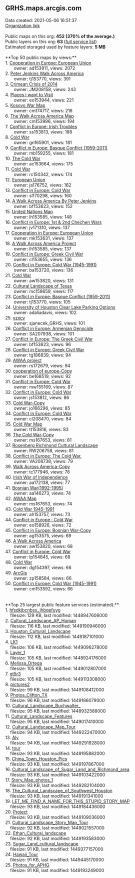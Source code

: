 <h2>GRHS.maps.arcgis.com</h2> Data created: 2021-05-06 16:51:37 <br /><a target='new' href='https://GRHS.maps.arcgis.com'>Organization link</a><br /><br />Public maps on this org: <b>452 (370% of the average.)</b><br />Public layers on this org: <b>63 </b>(<a target='new' href='https://services.arcgis.com/UzxOobhpbvmBNSLw/ArcGIS/rest/services'>full service list</a>)<br />Estimated storaged used by feature layers: <b>5 MB</b><br /><br />**Top 50 public maps by views:**<br />  1. <a target='new' href='https://www.arcgis.com/home/item.html?id=61871d0251674b0faca4a2517c2c2da8'>Cooperation in Europe: European Union</a> <br />  &nbsp;&nbsp;&nbsp;&nbsp; &nbsp;&nbsp;owner: ad153911, views: 2072<br />  2. <a target='new' href='https://www.arcgis.com/home/item.html?id=5ce94603593f4648ab23546df6a5a368'>Peter Jenkins Walk Across America</a> <br />  &nbsp;&nbsp;&nbsp;&nbsp; &nbsp;&nbsp;owner: tj153770, views: 391<br />  3. <a target='new' href='https://www.arcgis.com/home/item.html?id=e5ab33039ef84bf8afdaeb1f0ec8eb55'>Crimean Crisis of 2014</a> <br />  &nbsp;&nbsp;&nbsp;&nbsp; &nbsp;&nbsp;owner: JM208158, views: 243<br />  4. <a target='new' href='https://www.arcgis.com/home/item.html?id=744a0e99170e43e08d6c5b18024f3968'>Places i want to Visit</a> <br />  &nbsp;&nbsp;&nbsp;&nbsp; &nbsp;&nbsp;owner: eo153944, views: 221<br />  5. <a target='new' href='https://www.arcgis.com/home/item.html?id=d328bd4047bb4c7589311c82feffb7ac'>Kosovo War Map</a> <br />  &nbsp;&nbsp;&nbsp;&nbsp; &nbsp;&nbsp;owner: cm174717, views: 216<br />  6. <a target='new' href='https://www.arcgis.com/home/item.html?id=248003980cea451aaef852adf5c6b970'>The Walk Across America Map</a> <br />  &nbsp;&nbsp;&nbsp;&nbsp; &nbsp;&nbsp;owner: cm153996, views: 194<br />  7. <a target='new' href='https://www.arcgis.com/home/item.html?id=9dea60be3fe148b8b041baa7cc22f303'>Conflict in Europe: Irish Troubles</a> <br />  &nbsp;&nbsp;&nbsp;&nbsp; &nbsp;&nbsp;owner: ss153813, views: 188<br />  8. <a target='new' href='https://www.arcgis.com/home/item.html?id=4fe68ae09a6c427d894e36fe25ea06c9'>Cold War</a> <br />  &nbsp;&nbsp;&nbsp;&nbsp; &nbsp;&nbsp;owner: gn165901, views: 181<br />  9. <a target='new' href='https://www.arcgis.com/home/item.html?id=302682054b19483286e57559a8eb6dfe'>Conflict in Europe: Basque Conflict (1959-2011)</a> <br />  &nbsp;&nbsp;&nbsp;&nbsp; &nbsp;&nbsp;owner: mb159255, views: 181<br />  10. <a target='new' href='https://www.arcgis.com/home/item.html?id=b289120cff5c4947ac1bf6731771f8df'>The Cold War</a> <br />  &nbsp;&nbsp;&nbsp;&nbsp; &nbsp;&nbsp;owner: ac153664, views: 175<br />  11. <a target='new' href='https://www.arcgis.com/home/item.html?id=6e7f0ee1ff3d4a5cb50157104e2ba478'>Cold War</a> <br />  &nbsp;&nbsp;&nbsp;&nbsp; &nbsp;&nbsp;owner: rc150342, views: 174<br />  12. <a target='new' href='https://www.arcgis.com/home/item.html?id=cb4b2764cd6a445983989ddd6de2a42b'>European Union</a> <br />  &nbsp;&nbsp;&nbsp;&nbsp; &nbsp;&nbsp;owner: ja176752, views: 162<br />  13. <a target='new' href='https://www.arcgis.com/home/item.html?id=9d2b544bd2204da6a231a89ac012c718'>Conflict in Europe: Cold War</a> <br />  &nbsp;&nbsp;&nbsp;&nbsp; &nbsp;&nbsp;owner: sl170298, views: 160<br />  14. <a target='new' href='https://www.arcgis.com/home/item.html?id=1a8c76f74a4c4805aa3ffa5e23d4eed5'>A Walk Across America By Peter Jenkins</a> <br />  &nbsp;&nbsp;&nbsp;&nbsp; &nbsp;&nbsp;owner: bf153623, views: 152<br />  15. <a target='new' href='https://www.arcgis.com/home/item.html?id=40e7cf9b39474a1296d56719a47b9c22'>United Nations Map</a> <br />  &nbsp;&nbsp;&nbsp;&nbsp; &nbsp;&nbsp;owner: lh153585, views: 148<br />  16. <a target='new' href='https://www.arcgis.com/home/item.html?id=7be2e18f846c4ae9b9dd9fd645a55ecb'>Conflict in Europe: 1st & 2nd Chechen Wars</a> <br />  &nbsp;&nbsp;&nbsp;&nbsp; &nbsp;&nbsp;owner: jv171310, views: 137<br />  17. <a target='new' href='https://www.arcgis.com/home/item.html?id=28ae0a1634184c1abf4ead3310364223'>Cooperation in Europe: European Union</a> <br />  &nbsp;&nbsp;&nbsp;&nbsp; &nbsp;&nbsp;owner: mk153631, views: 137<br />  18. <a target='new' href='https://www.arcgis.com/home/item.html?id=178af984ef63480c883f332868dc733d'>A Walk Across America Project</a> <br />  &nbsp;&nbsp;&nbsp;&nbsp; &nbsp;&nbsp;owner: lh153585, views: 137<br />  19. <a target='new' href='https://www.arcgis.com/home/item.html?id=2bb885f48c924024819b272806244487'>Conflict in Europe: Greek Civil War</a> <br />  &nbsp;&nbsp;&nbsp;&nbsp; &nbsp;&nbsp;owner: cl153655, views: 136<br />  20. <a target='new' href='https://www.arcgis.com/home/item.html?id=9897dc1817e64c6593d09ae95df183d0'>Conflict in Europe: Cold War (1945-1991)</a> <br />  &nbsp;&nbsp;&nbsp;&nbsp; &nbsp;&nbsp;owner: ba153720, views: 136<br />  21. <a target='new' href='https://www.arcgis.com/home/item.html?id=2b8c7aa7b8e047aa928abf17aae95179'>Cold War</a> <br />  &nbsp;&nbsp;&nbsp;&nbsp; &nbsp;&nbsp;owner: aw153820, views: 131<br />  22. <a target='new' href='https://www.arcgis.com/home/item.html?id=40cb27087c96421e9c00202a88f0f2ce'>Cultural Landscape of Texas</a> <br />  &nbsp;&nbsp;&nbsp;&nbsp; &nbsp;&nbsp;owner: mc158659, views: 117<br />  23. <a target='new' href='https://www.arcgis.com/home/item.html?id=d4e00ca88fff478db22d77f518576067'>Conflict in Europe: Basque Conflict (1959-2011)</a> <br />  &nbsp;&nbsp;&nbsp;&nbsp; &nbsp;&nbsp;owner: tj153770, views: 105<br />  24. <a target='new' href='https://www.arcgis.com/home/item.html?id=0da92aaa946c44499904246524c8c963'>University of Houston Clear Lake Parking Options</a> <br />  &nbsp;&nbsp;&nbsp;&nbsp; &nbsp;&nbsp;owner: adaliadavis, views: 102<br />  25. <a target='new' href='https://www.arcgis.com/home/item.html?id=2d28f367373b4ac4b3a2cf00a38fde94'>vzxcv</a> <br />  &nbsp;&nbsp;&nbsp;&nbsp; &nbsp;&nbsp;owner: sjanecek_GRHS, views: 101<br />  26. <a target='new' href='https://www.arcgis.com/home/item.html?id=856f580306ae47849ae7ea0da61805ae'>Conflict in Europe: Armenian Genocide</a> <br />  &nbsp;&nbsp;&nbsp;&nbsp; &nbsp;&nbsp;owner: SA207938, views: 101<br />  27. <a target='new' href='https://www.arcgis.com/home/item.html?id=78938d71fad0453482ba7ca47a0bfc23'>Conflict in Europe: The Greek Civil War</a> <br />  &nbsp;&nbsp;&nbsp;&nbsp; &nbsp;&nbsp;owner: bf153623, views: 96<br />  28. <a target='new' href='https://www.arcgis.com/home/item.html?id=8504b5862de445629c0a67f6ca3d9931'>Conflict in Europe: Greek Civil War</a> <br />  &nbsp;&nbsp;&nbsp;&nbsp; &nbsp;&nbsp;owner: tg186839, views: 94<br />  29. <a target='new' href='https://www.arcgis.com/home/item.html?id=027a0e374b85442bb936698de0ae301b'>AWAA project</a> <br />  &nbsp;&nbsp;&nbsp;&nbsp; &nbsp;&nbsp;owner: rs172679, views: 94<br />  30. <a target='new' href='https://www.arcgis.com/home/item.html?id=ce45bbbb7e294d159d0daaa523e143a9'>cooperation of europe-Copy</a> <br />  &nbsp;&nbsp;&nbsp;&nbsp; &nbsp;&nbsp;owner: be168519, views: 92<br />  31. <a target='new' href='https://www.arcgis.com/home/item.html?id=9667a230efb0475c96787b9fe718e6be'>Conflict in Europe: Cold War</a> <br />  &nbsp;&nbsp;&nbsp;&nbsp; &nbsp;&nbsp;owner: mw155169, views: 87<br />  32. <a target='new' href='https://www.arcgis.com/home/item.html?id=b91e1392e49c44299490019f9aa575c2'>Conflict in Europe: Cold War</a> <br />  &nbsp;&nbsp;&nbsp;&nbsp; &nbsp;&nbsp;owner: js153812, views: 86<br />  33. <a target='new' href='https://www.arcgis.com/home/item.html?id=07b1ff5db74642259cd142f349003e04'>Cold War-Copy</a> <br />  &nbsp;&nbsp;&nbsp;&nbsp; &nbsp;&nbsp;owner: jo166296, views: 85<br />  34. <a target='new' href='https://www.arcgis.com/home/item.html?id=71f4c5ef2c744e339a3a8eefccd4fd02'>Conflict in Europe: Cold War</a> <br />  &nbsp;&nbsp;&nbsp;&nbsp; &nbsp;&nbsp;owner: cl208470, views: 84<br />  35. <a target='new' href='https://www.arcgis.com/home/item.html?id=f735829b50fb48e28454d3f1410e682f'>Cold War Map</a> <br />  &nbsp;&nbsp;&nbsp;&nbsp; &nbsp;&nbsp;owner: tt153816, views: 83<br />  36. <a target='new' href='https://www.arcgis.com/home/item.html?id=09e70628e87f4c6db25a4837c2ecb980'>The Cold War-Copy</a> <br />  &nbsp;&nbsp;&nbsp;&nbsp; &nbsp;&nbsp;owner: ms167653, views: 81<br />  37. <a target='new' href='https://www.arcgis.com/home/item.html?id=58c19202329642358e60ef55b59e1aa9'>Rosenberg Richmond Cultural Landscape</a> <br />  &nbsp;&nbsp;&nbsp;&nbsp; &nbsp;&nbsp;owner: RW206758, views: 81<br />  38. <a target='new' href='https://www.arcgis.com/home/item.html?id=3c585633fe144d8d92692abfeb41890e'>Conflict in Europe: The Cold War.</a> <br />  &nbsp;&nbsp;&nbsp;&nbsp; &nbsp;&nbsp;owner: VA208738, views: 79<br />  39. <a target='new' href='https://www.arcgis.com/home/item.html?id=be8d6fa3ed45478f8217deb0b1e8044f'>Walk Across America-Copy</a> <br />  &nbsp;&nbsp;&nbsp;&nbsp; &nbsp;&nbsp;owner: tc177946, views: 78<br />  40. <a target='new' href='https://www.arcgis.com/home/item.html?id=2c0f105b2d7f496da944aea0a091ca02'>Irish War of Independence</a> <br />  &nbsp;&nbsp;&nbsp;&nbsp; &nbsp;&nbsp;owner: aa172138, views: 77<br />  41. <a target='new' href='https://www.arcgis.com/home/item.html?id=2a6674345b824054b4de6bf7260ce40c'>Bosnian War(1992-1995)</a> <br />  &nbsp;&nbsp;&nbsp;&nbsp; &nbsp;&nbsp;owner: aa146273, views: 74<br />  42. <a target='new' href='https://www.arcgis.com/home/item.html?id=598ab1d73c3f4bcab04a097b93f24ee9'>AWAA Map</a> <br />  &nbsp;&nbsp;&nbsp;&nbsp; &nbsp;&nbsp;owner: ms167653, views: 74<br />  43. <a target='new' href='https://www.arcgis.com/home/item.html?id=5d9d65d19c624fe7b38d6dd50c3005e4'>Cold War 1945-1991</a> <br />  &nbsp;&nbsp;&nbsp;&nbsp; &nbsp;&nbsp;owner: ah153757, views: 73<br />  44. <a target='new' href='https://www.arcgis.com/home/item.html?id=73bdb580069343aeaa2984c821e18aaa'>Conflict in Europe  : Cold War</a> <br />  &nbsp;&nbsp;&nbsp;&nbsp; &nbsp;&nbsp;owner: eo158926, views: 72<br />  45. <a target='new' href='https://www.arcgis.com/home/item.html?id=7330b4f22e234a5c90ac2f8c48c79c50'>Conflict in Europe: Bosnian War-Copy</a> <br />  &nbsp;&nbsp;&nbsp;&nbsp; &nbsp;&nbsp;owner: ag153575, views: 69<br />  46. <a target='new' href='https://www.arcgis.com/home/item.html?id=2470edad81a347c2b1f1f69c17090ece'>A Walk Across America</a> <br />  &nbsp;&nbsp;&nbsp;&nbsp; &nbsp;&nbsp;owner: aw153820, views: 68<br />  47. <a target='new' href='https://www.arcgis.com/home/item.html?id=4f7c48d521d94e67b5f99064800f896a'>Conflict in Europe: Cold War</a> <br />  &nbsp;&nbsp;&nbsp;&nbsp; &nbsp;&nbsp;owner: lp154845, views: 68<br />  48. <a target='new' href='https://www.arcgis.com/home/item.html?id=084501d4c6dc406a967b51b959cc4cb7'>Cold War</a> <br />  &nbsp;&nbsp;&nbsp;&nbsp; &nbsp;&nbsp;owner: dg154397, views: 66<br />  49. <a target='new' href='https://www.arcgis.com/home/item.html?id=94649b5396a245dcb650405a93b61f4b'>ArcGis</a> <br />  &nbsp;&nbsp;&nbsp;&nbsp; &nbsp;&nbsp;owner: zp158584, views: 66<br />  50. <a target='new' href='https://www.arcgis.com/home/item.html?id=cc55017e21254a0da32e106c4a969484'>Conflict in Europe: Cold War (1945-1991)</a> <br />  &nbsp;&nbsp;&nbsp;&nbsp; &nbsp;&nbsp;owner: cm153592, views: 66<br /><br /><br />**Top 25 largest public feature services (estimated):**<br /> 1. <a target='new' href='https://www.arcgis.com/home/item.html?id=8c7b2a12a14d40d1a23eea3423d6065d'>hfsdkjbcnbsx_jhbqefuyg</a><br /> &nbsp;&nbsp;&nbsp;&nbsp;filesize: 129 KB, last modified: 1448947606000<br /> 2. <a target='new' href='https://www.arcgis.com/home/item.html?id=686f95d6e04a4aadb6b08f8818bb91f5'>Cultural_Landscape_AP_Human</a><br /> &nbsp;&nbsp;&nbsp;&nbsp;filesize: 116 KB, last modified: 1449190946000<br /> 3. <a target='new' href='https://www.arcgis.com/home/item.html?id=f7e0f1cd3b724e229fa66c42f76223e5'>Houston_Cultural_Landscape</a><br /> &nbsp;&nbsp;&nbsp;&nbsp;filesize: 112 KB, last modified: 1449187101000<br /> 4. <a target='new' href='https://www.arcgis.com/home/item.html?id=955b4a28a2ad4c739f25f51f9a589470'>LK1</a><br /> &nbsp;&nbsp;&nbsp;&nbsp;filesize: 106 KB, last modified: 1449096278000<br /> 5. <a target='new' href='https://www.arcgis.com/home/item.html?id=40ff56c205ed4d9fba6432b20ec2d05c'>Layer_1</a><br /> &nbsp;&nbsp;&nbsp;&nbsp;filesize: 105 KB, last modified: 1448924176000<br /> 6. <a target='new' href='https://www.arcgis.com/home/item.html?id=1399ee331e1d47e592f6f5a2cd922060'>Melissa_Ortega</a><br /> &nbsp;&nbsp;&nbsp;&nbsp;filesize: 105 KB, last modified: 1449012807000<br /> 7. <a target='new' href='https://www.arcgis.com/home/item.html?id=bcb08d12315e4f7caea96752000b0c80'>gt5r3</a><br /> &nbsp;&nbsp;&nbsp;&nbsp;filesize: 105 KB, last modified: 1449113308000<br /> 8. <a target='new' href='https://www.arcgis.com/home/item.html?id=9767096966d948f7906ec3dd435c72b8'>pictures2</a><br /> &nbsp;&nbsp;&nbsp;&nbsp;filesize: 99 KB, last modified: 1449108412000<br /> 9. <a target='new' href='https://www.arcgis.com/home/item.html?id=49cad96515ea46f089ec153794e5fc26'>Photos_Clifton_TX</a><br /> &nbsp;&nbsp;&nbsp;&nbsp;filesize: 96 KB, last modified: 1449186079000<br /> 10. <a target='new' href='https://www.arcgis.com/home/item.html?id=d9415e6571de40cc8e59eddb680d30ec'>Cultural_Landscape_Buchwalter_</a><br /> &nbsp;&nbsp;&nbsp;&nbsp;filesize: 95 KB, last modified: 1448932588000<br /> 11. <a target='new' href='https://www.arcgis.com/home/item.html?id=9e99e925e3d746448ea8ef8ee25b6ecc'>Cultural_Landscape_Features</a><br /> &nbsp;&nbsp;&nbsp;&nbsp;filesize: 95 KB, last modified: 1449017410000<br /> 12. <a target='new' href='https://www.arcgis.com/home/item.html?id=cf633b965813418f8ed9763f198b1d8f'>Cultural_Landscape_Map_Tour</a><br /> &nbsp;&nbsp;&nbsp;&nbsp;filesize: 94 KB, last modified: 1449222470000<br /> 13. <a target='new' href='https://www.arcgis.com/home/item.html?id=02f5d784b7d34b099d457626d11e2ccc'>Aly</a><br /> &nbsp;&nbsp;&nbsp;&nbsp;filesize: 94 KB, last modified: 1449291928000<br /> 14. <a target='new' href='https://www.arcgis.com/home/item.html?id=1cfd4751d095446c8b9af82d3ecf5a07'>tour</a><br /> &nbsp;&nbsp;&nbsp;&nbsp;filesize: 93 KB, last modified: 1449195882000<br /> 15. <a target='new' href='https://www.arcgis.com/home/item.html?id=29c9f84ff6a740b7a8b8b9d95cc88ed3'>China_Town_Houston_Pics</a><br /> &nbsp;&nbsp;&nbsp;&nbsp;filesize: 93 KB, last modified: 1449197867000<br /> 16. <a target='new' href='https://www.arcgis.com/home/item.html?id=64c9408688a541658863e4c85f28a9d1'>Cultural_Landscape_of_Sugar_Land_and_Richmond_area</a><br /> &nbsp;&nbsp;&nbsp;&nbsp;filesize: 93 KB, last modified: 1449103422000<br /> 17. <a target='new' href='https://www.arcgis.com/home/item.html?id=0745eec4ee9849b49f64a5914678f4dd'>Story_Map_photos_1</a><br /> &nbsp;&nbsp;&nbsp;&nbsp;filesize: 93 KB, last modified: 1449282104000<br /> 18. <a target='new' href='https://www.arcgis.com/home/item.html?id=d3efe5f6cffe4432a69867f9fb3ee09e'>The_Cultural_Landscape_of_Southwest_Houston</a><br /> &nbsp;&nbsp;&nbsp;&nbsp;filesize: 93 KB, last modified: 1449191341000<br /> 19. <a target='new' href='https://www.arcgis.com/home/item.html?id=d8248bc2146145aab1b9023f6802be2b'>LET_ME_FIND_A_NAME_FOR_THIS_STUPID_STORY_MAP</a><br /> &nbsp;&nbsp;&nbsp;&nbsp;filesize: 93 KB, last modified: 1449184436000<br /> 20. <a target='new' href='https://www.arcgis.com/home/item.html?id=0f2849005bc54fc191c9aa4faa4cc8de'>Project</a><br /> &nbsp;&nbsp;&nbsp;&nbsp;filesize: 93 KB, last modified: 1449109036000<br /> 21. <a target='new' href='https://www.arcgis.com/home/item.html?id=31275a05c05a47b48f45828b9368b810'>Cultural_Landscape_Story_Map_Tour</a><br /> &nbsp;&nbsp;&nbsp;&nbsp;filesize: 92 KB, last modified: 1449021557000<br /> 22. <a target='new' href='https://www.arcgis.com/home/item.html?id=836a275484d54c20a0436cf3df72b8a3'>Ethan_Cultural_landscape</a><br /> &nbsp;&nbsp;&nbsp;&nbsp;filesize: 92 KB, last modified: 1449193583000<br /> 23. <a target='new' href='https://www.arcgis.com/home/item.html?id=fc354ac05f144e0c8dbee07fabdedecc'>Sugar_Land_cultural_landscape</a><br /> &nbsp;&nbsp;&nbsp;&nbsp;filesize: 91 KB, last modified: 1449377157000<br /> 24. <a target='new' href='https://www.arcgis.com/home/item.html?id=b2cde3e7ab614108b3dfe94923d697c3'>Hawaii_Tour</a><br /> &nbsp;&nbsp;&nbsp;&nbsp;filesize: 91 KB, last modified: 1449445170000<br /> 25. <a target='new' href='https://www.arcgis.com/home/item.html?id=bfca97fe37754b7c94b8585529f07cf3'>Photos_for_APHG</a><br /> &nbsp;&nbsp;&nbsp;&nbsp;filesize: 91 KB, last modified: 1449193249000<br />